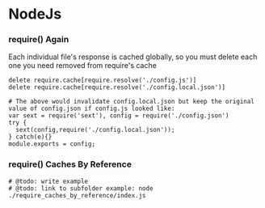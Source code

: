 # NodeJs
<!-- note somewhere that this is a subset of javascript -->


### require() Again
<!--
search google results for better title + keywords/subtitle, e.g.:
	How to remove module after "require" in node.js?
	How to re-require a module
I think I noted elsewhere in an @todo to have several varying questions as subtitles, and the title can be succinct
-->
Each individual file's response is cached globally, so you must delete each one you need removed from require's cache
```
delete require.cache[require.resolve('./config.js')]
delete require.cache[require.resolve('./config.local.json')]

# The above would invalidate config.local.json but keep the original value of config.json if config.js looked like:
var sext = require('sext'), config = require('./config.json')
try {
  sext(config,require('./config.local.json'));
} catch(e){}
module.exports = config;
```



### require() Caches By Reference
<!--
If you change the properties/value of an object returned/fetched by require(), does that changed value persist?
Will a modified property of an object returned by require() exist if subsequently require()d by separate file?
-->
```
# @todo: write example
# @todo: link to subfolder example: node ./require_caches_by_reference/index.js
```
